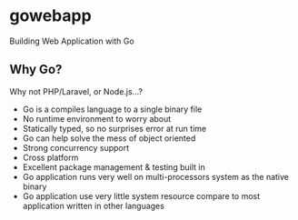 # gowebapp

Building Web Application with Go

## Why Go?

Why not PHP/Laravel, or Node.js...?

- Go is a compiles language to a single binary file
- No runtime environment to worry about
- Statically typed, so no surprises error at run time
- Go can help solve the mess of object oriented
- Strong concurrency support
- Cross platform
- Excellent package management & testing built in
- Go application runs very well on multi-processors system as the native binary
- Go application use very little system resource compare to most application written in other languages
